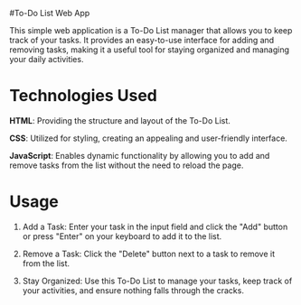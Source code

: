 #To-Do List Web App

This simple web application is a To-Do List manager that allows you to keep track of your tasks. 
It provides an easy-to-use interface for adding and removing tasks, making it a useful tool for staying organized and managing your daily activities.

# Technologies Used
**HTML**: 
Providing the structure and layout of the To-Do List.

**CSS**: 
Utilized for styling, creating an appealing and user-friendly interface.

**JavaScript**: 
Enables dynamic functionality by allowing you to add and remove tasks from the list without the need to reload the page.


# Usage
1. Add a Task: Enter your task in the input field and click the "Add" button or press "Enter" on your keyboard to add it to the list.

2. Remove a Task: Click the "Delete" button next to a task to remove it from the list.

3. Stay Organized: Use this To-Do List to manage your tasks, keep track of your activities, and ensure nothing falls through the cracks.
